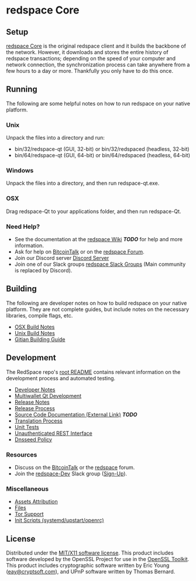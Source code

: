 redspace Core
=====================

Setup
---------------------
[redspace Core](http://redspace.org/wallet) is the original redspace client and it builds the backbone of the network. However, it downloads and stores the entire history of redspace transactions; depending on the speed of your computer and network connection, the synchronization process can take anywhere from a few hours to a day or more. Thankfully you only have to do this once.

Running
---------------------
The following are some helpful notes on how to run redspace on your native platform.

### Unix

Unpack the files into a directory and run:

- bin/32/redspace-qt (GUI, 32-bit) or bin/32/redspaced (headless, 32-bit)
- bin/64/redspace-qt (GUI, 64-bit) or bin/64/redspaced (headless, 64-bit)

### Windows

Unpack the files into a directory, and then run redspace-qt.exe.

### OSX

Drag redspace-Qt to your applications folder, and then run redspace-Qt.

### Need Help?

* See the documentation at the [redspace Wiki](https://en.bitcoin.it/wiki/Main_Page) ***TODO***
for help and more information.
* Ask for help on [BitcoinTalk](https://bitcointalk.org/index.php?topic=1262920.0) or on the [redspace Forum](http://forum.redspace.org/).
* Join our Discord server [Discord Server](https://discord.redspace.org)
* Join one of our Slack groups [redspace Slack Groups](https://redspace.org/slack-logins/) (Main community is replaced by Discord).

Building
---------------------
The following are developer notes on how to build redspace on your native platform. They are not complete guides, but include notes on the necessary libraries, compile flags, etc.

- [OSX Build Notes](build-osx.md)
- [Unix Build Notes](build-unix.md)
- [Gitian Building Guide](gitian-building.md)

Development
---------------------
The RedSpace repo's [root README](https://github.com/redspace-Project/redspace/blob/master/README.md) contains relevant information on the development process and automated testing.

- [Developer Notes](developer-notes.md)
- [Multiwallet Qt Development](multiwallet-qt.md)
- [Release Notes](release-notes.md)
- [Release Process](release-process.md)
- [Source Code Documentation (External Link)](https://dev.visucore.com/bitcoin/doxygen/) ***TODO***
- [Translation Process](translation_process.md)
- [Unit Tests](unit-tests.md)
- [Unauthenticated REST Interface](REST-interface.md)
- [Dnsseed Policy](dnsseed-policy.md)

### Resources

* Discuss on the [BitcoinTalk](https://bitcointalk.org/index.php?topic=1262920.0) or the [redspace](http://forum.redspace.org/) forum.
* Join the [redspace-Dev](https://redspace-dev.slack.com/) Slack group ([Sign-Up](https://redspace-dev.herokuapp.com/)).

### Miscellaneous
- [Assets Attribution](assets-attribution.md)
- [Files](files.md)
- [Tor Support](tor.md)
- [Init Scripts (systemd/upstart/openrc)](init.md)

License
---------------------
Distributed under the [MIT/X11 software license](http://www.opensource.org/licenses/mit-license.php).
This product includes software developed by the OpenSSL Project for use in the [OpenSSL Toolkit](https://www.openssl.org/). This product includes
cryptographic software written by Eric Young ([eay@cryptsoft.com](mailto:eay@cryptsoft.com)), and UPnP software written by Thomas Bernard.
